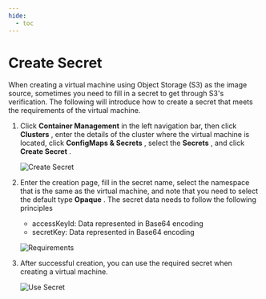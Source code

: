 ```yaml
---
hide:
  - toc
---
```


# Create Secret

When creating a virtual machine using Object Storage (S3) as the image source, sometimes you need to fill in a secret to get through S3's verification. The following will introduce how to create a secret that meets the requirements of the virtual machine.

1. Click __Container Management__ in the left navigation bar, then click __Clusters__ , enter the details of the cluster where the virtual machine is located, click __ConfigMaps & Secrets__ , select the __Secrets__ , and click __Create Secret__ .

    ![Create Secret](https://docs.daocloud.io/daocloud-docs-images/docs/en/docs/virtnest/images/secret01.png)

2. Enter the creation page, fill in the secret name, select the namespace that is the same as the virtual machine, and note that you need to select the default type __Opaque__ . The secret data needs to follow the following principles

    - accessKeyId: Data represented in Base64 encoding
    - secretKey: Data represented in Base64 encoding

    ![Requirements](https://docs.daocloud.io/daocloud-docs-images/docs/en/docs/virtnest/images/secret02.png)

3. After successful creation, you can use the required secret when creating a virtual machine.

    ![Use Secret](https://docs.daocloud.io/daocloud-docs-images/docs/en/docs/virtnest/images/secret03.png)
